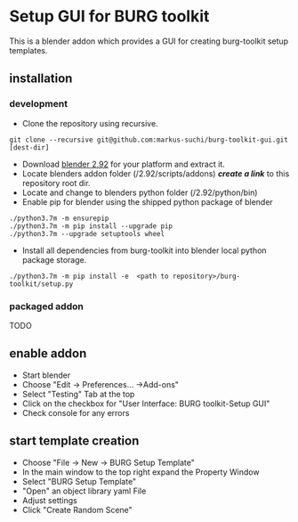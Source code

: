 # Setup GUI for BURG toolkit

This is a blender addon which provides a GUI for creating burg-toolkit setup templates.

## installation
### development
- Clone the repository using recursive. 
```
git clone --recursive git@github.com:markus-suchi/burg-toolkit-gui.git [dest-dir]
```
- Download [blender 2.92](https://download.blender.org/release/Blender2.92/) for your platform and extract it.
- Locate blenders addon folder (<extract dir>/2.92/scripts/addons) ***create a link*** to this repository root dir.
- Locate and change to blenders python folder (<extract dir>/2.92/python/bin)
- Enable pip for blender using the shipped python package of blender
```
./python3.7m -m ensurepip
./python3.7m -m pip install --upgrade pip
./python3.7m --upgrade setuptools wheel
```
- Install all dependencies from burg-toolkit into blender local python package storage.
```
./python3.7m -m pip install -e  <path to repository>/burg-toolkit/setup.py
```
### packaged addon
TODO

## enable addon
- Start blender
- Choose "Edit -> Preferences... ->Add-ons"
- Select "Testing" Tab at the top
- Click on the checkbox for "User Interface: BURG toolkit-Setup GUI"
- Check console for any errors

## start template creation
- Choose "File -> New -> BURG Setup Template"
- In the main window to the top right expand the Property Window
- Select "BURG Setup Template"
- "Open" an object library yaml File
- Adjust settings
- Click "Create Random Scene"
